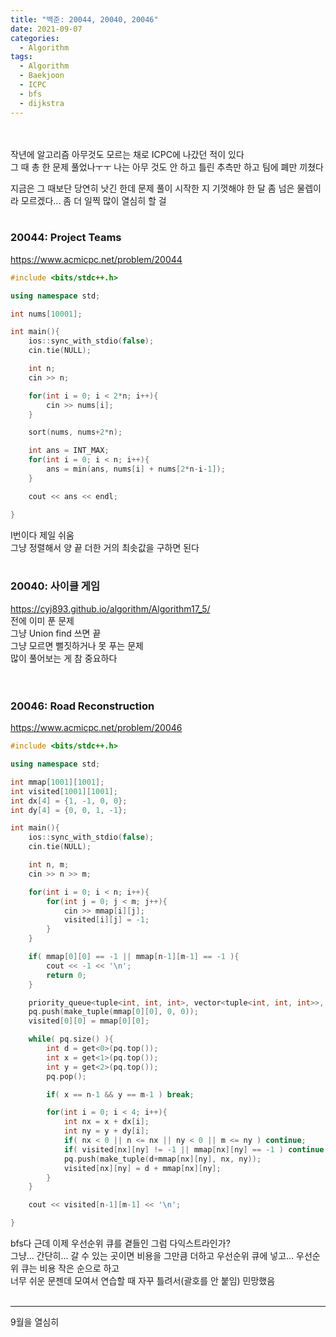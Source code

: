 ```yaml
---
title: "백준: 20044, 20040, 20046"
date: 2021-09-07
categories:
  - Algorithm
tags:
  - Algorithm
  - Baekjoon
  - ICPC
  - bfs
  - dijkstra
---
```


<br></br>
작년에 알고리즘 아무것도 모르는 채로 ICPC에 나갔던 적이 있다  
그 때 총 한 문제 풀었나ㅜㅜ 나는 아무 것도 안 하고 틀린 추측만 하고 팀에 폐만 끼쳤다  

지금은 그 때보단 당연히 낫긴 한데 문제 풀이 시작한 지 기껏해야 한 달 좀 넘은 물렙이라 모르겠다... 좀 더 일찍 많이 열심히 할 걸
<br></br>

### 20044: Project Teams
https://www.acmicpc.net/problem/20044
```cpp
#include <bits/stdc++.h>

using namespace std;

int nums[10001];

int main(){
    ios::sync_with_stdio(false);
    cin.tie(NULL);

    int n;
    cin >> n;

    for(int i = 0; i < 2*n; i++){
        cin >> nums[i];
    }

    sort(nums, nums+2*n);

    int ans = INT_MAX;
    for(int i = 0; i < n; i++){
        ans = min(ans, nums[i] + nums[2*n-i-1]);
    }

    cout << ans << endl;

}
```
I번이다 제일 쉬움  
그냥 정렬해서 양 끝 더한 거의 최솟값을 구하면 된다
<br></br>

### 20040: 사이클 게임
https://cyj893.github.io/algorithm/Algorithm17_5/  
전에 이미 푼 문제  
그냥 Union find 쓰면 끝  
그냥 모르면 뻘짓하거나 못 푸는 문제  
많이 풀어보는 게 참 중요하다  
<br></br>

### 20046: Road Reconstruction
https://www.acmicpc.net/problem/20046
```cpp
#include <bits/stdc++.h>

using namespace std;

int mmap[1001][1001];
int visited[1001][1001];
int dx[4] = {1, -1, 0, 0};
int dy[4] = {0, 0, 1, -1};

int main(){
    ios::sync_with_stdio(false);
    cin.tie(NULL);

    int n, m;
    cin >> n >> m;

    for(int i = 0; i < n; i++){
        for(int j = 0; j < m; j++){
            cin >> mmap[i][j];
            visited[i][j] = -1;
        }
    }

    if( mmap[0][0] == -1 || mmap[n-1][m-1] == -1 ){
        cout << -1 << '\n';
        return 0;
    }

    priority_queue<tuple<int, int, int>, vector<tuple<int, int, int>>, greater<>> pq;
    pq.push(make_tuple(mmap[0][0], 0, 0));
    visited[0][0] = mmap[0][0];

    while( pq.size() ){
        int d = get<0>(pq.top());
        int x = get<1>(pq.top());
        int y = get<2>(pq.top());
        pq.pop();

        if( x == n-1 && y == m-1 ) break;

        for(int i = 0; i < 4; i++){
            int nx = x + dx[i];
            int ny = y + dy[i];
            if( nx < 0 || n <= nx || ny < 0 || m <= ny ) continue;
            if( visited[nx][ny] != -1 || mmap[nx][ny] == -1 ) continue;
            pq.push(make_tuple(d+mmap[nx][ny], nx, ny));
            visited[nx][ny] = d + mmap[nx][ny];
        }
    }

    cout << visited[n-1][m-1] << '\n';

}
```
bfs다 근데 이제 우선순위 큐를 곁들인 그럼 다익스트라인가?  
그냥... 간단히... 갈 수 있는 곳이면 비용을 그만큼 더하고 우선순위 큐에 넣고... 우선순위 큐는 비용 작은 순으로 하고  
너무 쉬운 문젠데 모여서 연습할 때 자꾸 틀려서(괄호를 안 붙임) 민망했음
<br></br>

---
9월을 열심히
<br></br>
